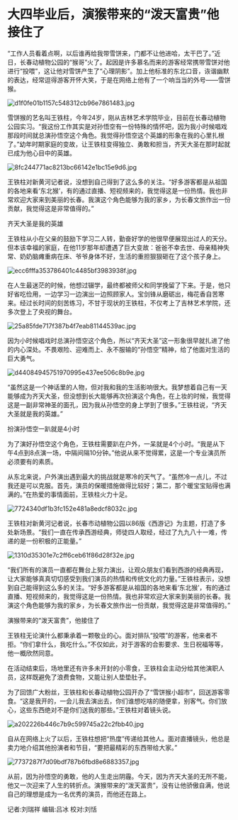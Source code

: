 # 大四毕业后，演猴带来的“泼天富贵”他接住了

“工作人员看着点啊，以后谁再给我带雪饼来，门都不让他进哈，太干巴了。”近日，长春动植物公园的“猴哥”火了。起因是许多慕名而来的游客经常携带雪饼对他进行“投喂”，这让他对雪饼产生了“心理阴影”。加上他标准的东北口音，诙谐幽默的表达，经常逗得游客开怀大笑，于是在网络上他有了一个响当当的外号——雪饼猴。

![d1f0fe01b1157c548312cb96e7861483.jpg](https://raw.githubusercontent.com/qqhsx/qqnews_image/main/2024/02/04/大四毕业后，演猴带来的“泼天富贵”他接住了/d1f0fe01b1157c548312cb96e7861483.jpg)

雪饼猴的艺名叫王铁柱，今年24岁，刚从吉林艺术学院毕业，目前在长春动植物公园实习。“我这份工作其实是对孙悟空有一份特殊的情怀吧，因为我小时候唱戏那段时间就总演孙悟空这个角色。我觉得孙悟空这个英雄的形象在我的心里扎根了。”幼年时期家庭的变故，让王铁柱变得独立、勇敢和担当，齐天大圣在那时起就已成为他心目中的英雄。

![8fc244771ac8213bc66142e1bc15e9d6.jpg](https://raw.githubusercontent.com/qqhsx/qqnews_image/main/2024/02/04/大四毕业后，演猴带来的“泼天富贵”他接住了/8fc244771ac8213bc66142e1bc15e9d6.jpg)

王铁柱对新黄河记者说，没想到自己得到了这么多的关注。“好多游客都是从祖国的各地来看‘东北猴’，有的通过直播、短视频来的，我觉得这是一份热情。我也非常欢迎大家来到美丽的长春。我演这个角色能够为我的家乡，为长春文旅作出一份贡献，我觉得这是非常值得的。”

齐天大圣是我的英雄

王铁柱从小在父亲的鼓励下学习二人转，勤奋好学的他很早便展现出过人的天分。但本该幸福的家庭，在他11岁那年却遭遇了巨大变故：爸爸不幸去世、母亲精神失常、奶奶脑瘫重病在床、爷爷身体不好，生活的重担狠狠砸在了这个孩子身上。

![ecc6fffa353786401c4485bf3983938f.jpg](https://raw.githubusercontent.com/qqhsx/qqnews_image/main/2024/02/04/大四毕业后，演猴带来的“泼天富贵”他接住了/ecc6fffa353786401c4485bf3983938f.jpg)

在人生最迷茫的时候，他想过辍学，最终都被师父和同学挽留了下来。于是，他只好省吃俭用，一边学习一边演出一边照顾家人。宝剑锋从磨砺出，梅花香自苦寒来。经过长时间的刻苦练习，不甘于现状的王铁柱，不仅考上了吉林艺术学院，还多次登上了央视的舞台。

![25a85fde717f387b4f7eab81144539ac.jpg](https://raw.githubusercontent.com/qqhsx/qqnews_image/main/2024/02/04/大四毕业后，演猴带来的“泼天富贵”他接住了/25a85fde717f387b4f7eab81144539ac.jpg)

因为小时候唱戏时总演孙悟空这个角色，所以“齐天大圣”这一形象很早就扎进了他的内心深处。不畏艰险、迎难而上、永不服输的“孙悟空”精神，给了他面对生活的巨大勇气。

![d44084945751970995e437ee506c8b9e.jpg](https://raw.githubusercontent.com/qqhsx/qqnews_image/main/2024/02/04/大四毕业后，演猴带来的“泼天富贵”他接住了/d44084945751970995e437ee506c8b9e.jpg)

“虽然这是一个神话里的人物，但对我和我的生活影响很大。我梦想着自己有一天能够成为齐天大圣，但没想到长大能够再次扮演这个角色，在上妆的时候，我觉得这是一副非常神圣的面孔，因为我从孙悟空的身上学到了很多。”王铁柱说，“齐天大圣就是我的英雄。”

扮演孙悟空一趴就是4小时

为了演好孙悟空这个角色，王铁柱需要趴在户外，一呆就是4个小时。“我是从下午4点到8点演一场，中隔间隔10分钟。”他说从来不觉得累，这是一个专业演员所必须要有的素质。

从东北来说，户外演出遇到最大的挑战就是寒冷的天气了。“虽然冷一点儿，不过我还是可以克服。首先，演员的保暖措施做得比较好；第二，那个暖宝宝贴得也满满的。”在热爱的事情面前，王铁柱火力十足。

![7724340df1b3fc152e481a8edcf8032c.jpg](https://raw.githubusercontent.com/qqhsx/qqnews_image/main/2024/02/04/大四毕业后，演猴带来的“泼天富贵”他接住了/7724340df1b3fc152e481a8edcf8032c.jpg)

王铁柱对新黄河记者说，长春市动植物公园以86版《西游记》为主题，打造了多处新场景。“我们一直在传承西游经典，师徒四人取经，经过了九九八十一难，传递的是一份积极的正能量。”

![1310d35301e7c2ff6ceb61f86d28f32e.jpg](https://raw.githubusercontent.com/qqhsx/qqnews_image/main/2024/02/04/大四毕业后，演猴带来的“泼天富贵”他接住了/1310d35301e7c2ff6ceb61f86d28f32e.jpg)

“我们所有的演员一直都在舞台上努力演出，让观众朋友们看到西游的经典再现，让大家能够真真切切感受到我们演员的热情和传统文化的力量。”王铁柱表示，没想到自己能得到这么多的关注。“好多游客都是从祖国的各地来看‘东北猴’，有的通过直播、短视频来的，我觉得这是一份热情。我也非常欢迎大家来到美丽的长春。我演这个角色能够为我的家乡，为长春文旅作出一份贡献，我觉得这是非常值得的。”

演猴带来的“泼天富贵”，他接住了

王铁柱无论演什么都秉承着一颗敬业的心。面对排队“投喂”的游客，他来者不拒。“你们拿什么，我吃什么。”不仅如此，对于游客的合影要求、生日祝福等等，他一概欣然同意。

在活动结束后，场地里还有许多未开封的小零食，王铁柱会主动分给其他演职人员，这样既避免了浪费食物，又能让别人垫垫肚子。

为了回馈广大粉丝，王铁柱和长春动植物公园开办了“雪饼猴小超市”，回送游客零食。“这是我开的，一会儿我去演出去，你们谁想吃啥的随便拿，别客气。你们放心，这些东西绝对不是你们送我的那些。”王铁柱对着镜头说。

![a202226b446c7b9c599745a22c2fbb40.jpg](https://raw.githubusercontent.com/qqhsx/qqnews_image/main/2024/02/04/大四毕业后，演猴带来的“泼天富贵”他接住了/a202226b446c7b9c599745a22c2fbb40.jpg)

自从在网络上火了以后，王铁柱想把“热度”传递给其他人。面对直播镜头，他总是卖力地介绍其他扮演者和节目，“要把最精彩的东西带给大家。”

![7737287f7d09bdf787b6fbd8e6883357.jpg](https://raw.githubusercontent.com/qqhsx/qqnews_image/main/2024/02/04/大四毕业后，演猴带来的“泼天富贵”他接住了/7737287f7d09bdf787b6fbd8e6883357.jpg)

从前，因为孙悟空的勇敢，他的人生走出阴霾。今天，因为齐天大圣的无所不能，他又一次迎来了人生的转折点。演猴带来的“泼天富贵”，没有让他骄傲自满，他说自己的理想是成为一名优秀的演员，而他还在路上。

记者:刘瑞祥 编辑:吕冰 校对:刘恬

